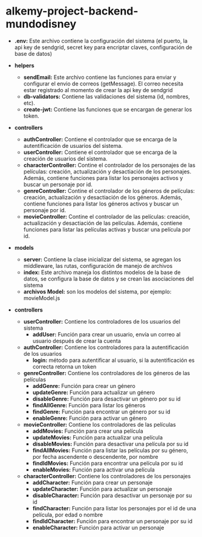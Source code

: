 ﻿# alkemy-project-backend-mundodisney
 
- __.env:__ Este archivo contiene la configuración del sistema (el puerto, la api key de sendgrid, secret key para encriptar claves, configuración de base de datos)
- __helpers__
    - __sendEmail:__ Este archivo contiene las funciones para enviar y configurar el envio de correos (getMessage). El correo necesita estar registrado al momento de crear la api key de sendgrid 
    - __db-validators:__ Contiene las validaciones del sistema (id, nombres, etc).
    - __create-jwt:__ Contiene las funciones que se encargan de generar los token.
- __controllers__
    - __authController:__ Contiene el controlador que se encarga de la autentificación de usuarios del sistema.
    - __userController:__ Contiene el controlador que se encarga de la creación de usuarios del sistema.
    - __characterController:__ Contine el controlador de los personajes de las películas: creación, actualización y desactiación de los personajes. Además, contiene funciones para listar los personajes activos y buscar un personaje por id.
    - __genreController:__ Contine el controlador de los géneros de películas: creación, actualización y desactiación de los géneros. Además, contiene funciones para listar los géneros activos y buscar un personaje por id.
    - __movieController:__ Contine el controlador de las películas: creación, actualización y desactiación de las películas. Además, contiene funciones para listar las películas activas y buscar una película por id.
    
- __models__
    - __server:__ Contiene la clase inicializar del sistema, se agregan los middleware, las rutas, configuración de manejo de archivos 
    - __index:__ Este archivo maneja los distintos modelos de la base de datos, se configura la base de datos y se crean las asociaciones del sistema
    - __archivos Model:__ son los modelos del sistema, por ejemplo: movieModel.js
 
 - __controllers__
    - __userController:__ Contiene los controladores de los usuarios del sistema
        - __addUser:__ Función para crear un usuario, envía un correo al usuario después de crear la cuenta
    - __authController:__ Contiene los controladores para la autentificación de los usuarios
        - __login:__ método para autentificar al usuario, si la autentificación es correcta retorna un token
    - __genreController:__ Contiene los controladores de los géneros de las películas
        - __addGenre:__ Función para crear un género
        - __updateGenre:__ Función para actualizar un género 
        - __disableGenre:__ Función para desactivar un género por su id
        - __findAllGenre:__ Función para listar los géneros 
        - __findGenre:__ Función para encontrar un género por su id
        - __enableGenre:__ Función para activar un género
    - __movieController:__ Contiene los controladores de las películas 
        - __addMovies:__ Función para crear una película
        - __updateMovies:__ Función para actualizar una película  
        - __disableMovies:__ Función para desactivar una película por su id
        - __findAllMovies:__ Función para listar las películas por su género, por fecha ascendente o descendente, por nombre 
        - __findIdMovies:__ Función para encontrar una película por su id
        - __enableMovies:__ Función para activar una película
    - __characterController:__ Contiene los controladores de los personajes
        - __addCharacter:__ Función para crear un personaje
        - __updateCharacter:__ Función para actualizar un personaje  
        - __disableCharacter:__ Función para desactivar un personaje por su id
        - __findCharacter:__ Función para listar los personajes por el id de una película, por edad o nombre
        - __findIdCharacter:__ Función para encontrar un personaje por su id
        - __enableCharacter:__ Función para activar un personaje
